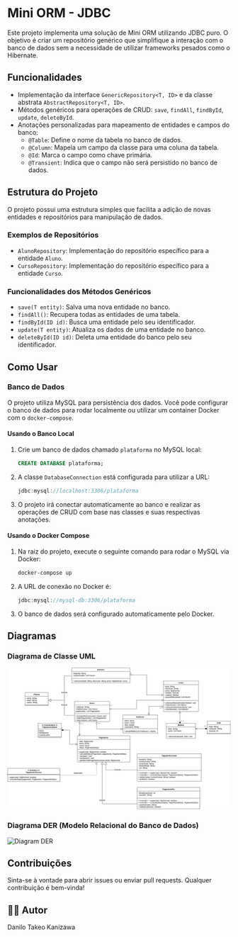 # Mini ORM - JDBC

Este projeto implementa uma solução de Mini ORM utilizando JDBC puro. O objetivo é criar um repositório genérico que simplifique a interação com o banco de dados sem a necessidade de utilizar frameworks pesados como o Hibernate.

## Funcionalidades

- Implementação da interface `GenericRepository<T, ID>` e da classe abstrata `AbstractRepository<T, ID>`.
- Métodos genéricos para operações de CRUD: `save`, `findAll`, `findById`, `update`, `deleteById`.
- Anotações personalizadas para mapeamento de entidades e campos do banco:
  - `@Table`: Define o nome da tabela no banco de dados.
  - `@Column`: Mapeia um campo da classe para uma coluna da tabela.
  - `@Id`: Marca o campo como chave primária.
  - `@Transient`: Indica que o campo não será persistido no banco de dados.

## Estrutura do Projeto

O projeto possui uma estrutura simples que facilita a adição de novas entidades e repositórios para manipulação de dados.

### Exemplos de Repositórios

- `AlunoRepository`: Implementação do repositório específico para a entidade `Aluno`.
- `CursoRepository`: Implementação do repositório específico para a entidade `Curso`.

### Funcionalidades dos Métodos Genéricos

- `save(T entity)`: Salva uma nova entidade no banco.
- `findAll()`: Recupera todas as entidades de uma tabela.
- `findById(ID id)`: Busca uma entidade pelo seu identificador.
- `update(T entity)`: Atualiza os dados de uma entidade no banco.
- `deleteById(ID id)`: Deleta uma entidade do banco pelo seu identificador.

## Como Usar

### Banco de Dados

O projeto utiliza MySQL para persistência dos dados. Você pode configurar o banco de dados para rodar localmente ou utilizar um container Docker com o `docker-compose`.

#### Usando o Banco Local

1. Crie um banco de dados chamado `plataforma` no MySQL local:
    ```sql
    CREATE DATABASE plataforma;
    ```

2. A classe `DatabaseConnection` está configurada para utilizar a URL:
    ```java
    jdbc:mysql://localhost:3306/plataforma
    ```

3. O projeto irá conectar automaticamente ao banco e realizar as operações de CRUD com base nas classes e suas respectivas anotações.

#### Usando o Docker Compose

1. Na raiz do projeto, execute o seguinte comando para rodar o MySQL via Docker:
    ```bash
    docker-compose up
    ```

2. A URL de conexão no Docker é:
    ```java
    jdbc:mysql://mysql-db:3306/plataforma
    ```

3. O banco de dados será configurado automaticamente pelo Docker.

## Diagramas

### Diagrama de Classe UML

![Diagrama UML](https://github.com/DaniloTakeo/object_orientation_project/blob/main/object-orientation/src/main/resources/diagrama%20de%20classes.png)

### Diagrama DER (Modelo Relacional do Banco de Dados)

![Diagram DER](https://github.com/DaniloTakeo/java_jdbc/blob/main/jdbc_example/src/main/resources/DER.drawio.png)

## Contribuições

Sinta-se à vontade para abrir issues ou enviar pull requests. Qualquer contribuição é bem-vinda!

## 👨‍💻 Autor
Danilo Takeo Kanizawa

